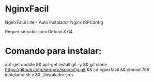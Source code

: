 # NginxFacil
NginxFacil Lite - Auto Instalador Nginx ISPConfig

Requer servidor com Debian 8 64

# Comando para instalar:

apt-get update && apt-get install git -y && git clone https://github.com/nerdpro/ispconfig.git && cd nginxfacil && chmod 755 instalador.sh.x && ./instalador.sh.x
